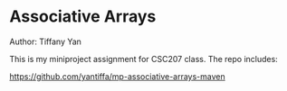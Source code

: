 Associative Arrays
==================
Author: Tiffany Yan

This is my miniproject assignment for CSC207 class.
The repo includes:

https://github.com/yantiffa/mp-associative-arrays-maven
